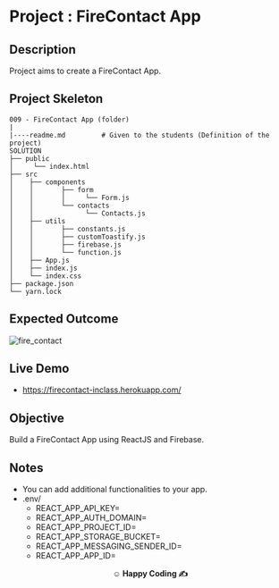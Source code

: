
# Project : FireContact App 

## Description

Project aims to create a FireContact App.

## Project Skeleton

```
009 - FireContact App (folder)
|
|----readme.md         # Given to the students (Definition of the project)
SOLUTION
├── public
│     └── index.html
├── src
│    ├── components
│    │       ├── form
│    │       │     └── Form.js
│    │       └── contacts
│    │             └── Contacts.js
│    ├── utils
│    │       ├── constants.js
│    │       ├── customToastify.js
│    │       ├── firebase.js
│    │       └── function.js
│    ├── App.js
│    ├── index.js
│    └── index.css
├── package.json
└── yarn.lock
```

## Expected Outcome

![fire_contact](https://user-images.githubusercontent.com/67653402/132840466-08446274-60ad-4f0c-bad5-d47bf67903cc.gif)

## Live Demo
- https://firecontact-inclass.herokuapp.com/

## Objective

Build a FireContact App using ReactJS and Firebase.

## Notes

- You can add additional functionalities to your app.
- .env/
    - REACT_APP_API_KEY=
    - REACT_APP_AUTH_DOMAIN=
    - REACT_APP_PROJECT_ID=
    - REACT_APP_STORAGE_BUCKET=
    - REACT_APP_MESSAGING_SENDER_ID=
    - REACT_APP_APP_ID=

**<p align="center">&#9786; Happy Coding &#9997;</p>**
